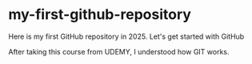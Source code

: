 # my-first-github-repository
Here is my first GitHub repository in 2025.  Let's get started with GitHub

After taking this course from UDEMY, I understood how GIT works.
